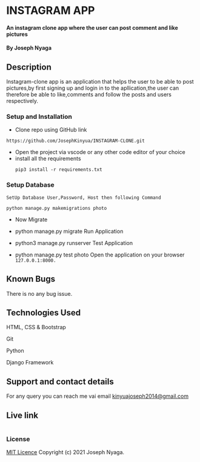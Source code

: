 # INSTAGRAM APP
#### An instagram clone app where the user can post comment and like pictures
#### By Joseph Nyaga
## Description
Instagram-clone app is an application that helps the user to be able to post pictures,by first signing up and login in to the apllication,the user can therefore be able to like,comments and follow the posts and users respectively.
### Setup and Installation
* Clone repo using GitHub link
````````
https://github.com/JosephKinyua/INSTAGRAM-CLONE.git
````````
* Open the project via vscode or any other code editor of your choice
* install all the  requirements
  ````
  pip3 install -r requirements.txt
  ````
### Setup Database
```
SetUp Database User,Password, Host then following Command
```
````
python manage.py makemigrations photo 
````
* Now Migrate

* python manage.py migrate 
Run Application
* python3 manage.py runserver 
Test Application

* python manage.py test photo
Open the application on your browser ````127.0.0.1:8000.````
## Known Bugs
There is no any bug issue.
## Technologies Used
HTML, CSS & Bootstrap

Git

Python

Django Framework


## Support and contact details
For any query you can reach me vai email kinyuajoseph2014@gmail.com

## Live link
``````

``````
### License
[MIT Licence](https://choosealicense.com/licenses/mit/)
Copyright (c) 2021 Joseph Nyaga.
